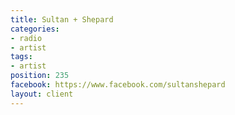 ```yaml
---
title: Sultan + Shepard
categories:
- radio
- artist
tags:
- artist
position: 235
facebook: https://www.facebook.com/sultanshepard
layout: client
---
```


